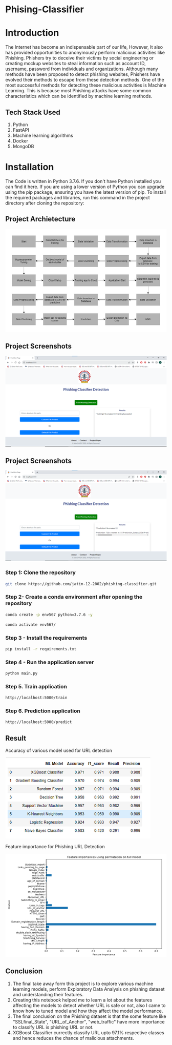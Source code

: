 # Phising-Classifier

# Introduction

The Internet has become an indispensable part of our life, However, It also has provided opportunities to anonymously perform malicious activities like Phishing. Phishers try to deceive their victims by social engineering or creating mockup websites to steal information such as account ID, username, password from individuals and organizations. Although many methods have been proposed to detect phishing websites, Phishers have evolved their methods to escape from these detection methods. One of the most successful methods for detecting these malicious activities is Machine Learning. This is because most Phishing attacks have some common characteristics which can be identified by machine learning methods.

## Tech Stack Used
1. Python 
2. FastAPI 
3. Machine learning algorithms
4. Docker
5. MongoDB

# Installation

The Code is written in Python 3.7.6. If you don't have Python installed you can find it here. If you are using a lower version of Python you can upgrade using the pip package, ensuring you have the latest version of pip. To install the required packages and libraries, run this command in the project directory after cloning the repository:


## Project Archietecture
![image](screenshots/architecture.png)


## Project Screenshots
![image](screenshots/SS1.png)

## Project Screenshots
![image](screenshots/SS2.png)


### Step 1: Clone the repository
```bash
git clone https://github.com/jatin-12-2002/phishing-classifier.git
```

### Step 2- Create a conda environment after opening the repository

```bash
conda create -p env567 python=3.7.6 -y
```

```bash
conda activate env567/
```

### Step 3 - Install the requirements
```bash
pip install -r requirements.txt
```

### Step 4 - Run the application server
```bash
python main.py
```

### Step 5. Train application
```bash
http://localhost:5000/train

```

### Step 6. Prediction application
```bash
http://localhost:5000/predict

```

## Result

Accuracy of various model used for URL detection

![image](screenshots/modelr.png)

Feature importance for Phishing URL Detection

![image](screenshots/featu.png)

## Conclusion

1. The final take away form this project is to explore various machine learning models, perform Exploratory Data Analysis on phishing dataset and understanding their features.
2. Creating this notebook helped me to learn a lot about the features affecting the models to detect whether URL is safe or not, also I came to know how to tuned model and how they affect the model performance.
3. The final conclusion on the Phishing dataset is that the some feature like "SSLfinal_State", "URL_of_Anchor", "web_traffic" have more importance to classify URL is phishing URL or not.
4. XGBoost Classifier currectly classify URL upto 97.1% respective classes and hence reduces the chance of malicious attachments.


